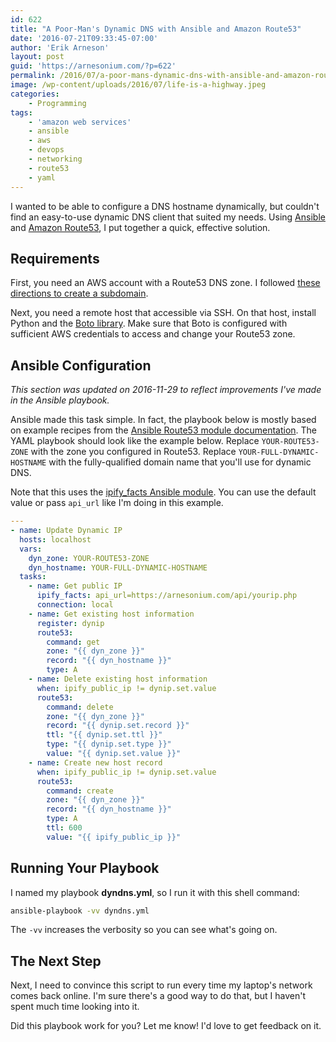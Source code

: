 ```yaml
---
id: 622
title: "A Poor-Man's Dynamic DNS with Ansible and Amazon Route53"
date: '2016-07-21T09:33:45-07:00'
author: 'Erik Arneson'
layout: post
guid: 'https://arnesonium.com/?p=622'
permalink: /2016/07/a-poor-mans-dynamic-dns-with-ansible-and-amazon-route53/
image: /wp-content/uploads/2016/07/life-is-a-highway.jpeg
categories:
    - Programming
tags:
    - 'amazon web services'
    - ansible
    - aws
    - devops
    - networking
    - route53
    - yaml
---
```


I wanted to be able to configure a DNS hostname dynamically, but couldn't find an easy-to-use dynamic DNS client that suited my needs. Using <a href="http://ansible.com/">Ansible</a> and <a href="https://aws.amazon.com/route53/">Amazon Route53</a>, I put together a quick, effective solution.
<!--more-->

## Requirements

First, you need an AWS account with a Route53 DNS zone. I followed <a href="https://docs.aws.amazon.com/Route53/latest/DeveloperGuide/CreatingNewSubdomain.html">these directions to create a subdomain</a>.

Next, you need a remote host that accessible via SSH. On that host, install Python and the <a href="https://github.com/boto/boto">Boto library</a>. Make sure that Boto is configured with sufficient AWS credentials to access and change your Route53 zone. 

## Ansible Configuration

*This section was updated on 2016-11-29 to reflect improvements I've made in the Ansible playbook.* 

Ansible made this task simple. In fact, the playbook below is mostly based on example recipes from the <a href="https://docs.ansible.com/ansible/route53_module.html">Ansible Route53 module documentation</a>. The YAML playbook should look like the example below. Replace `YOUR-ROUTE53-ZONE` with the zone you configured in Route53. Replace `YOUR-FULL-DYNAMIC-HOSTNAME` with the fully-qualified domain name that you'll use for dynamic DNS.

Note that this uses the [ipify_facts Ansible module](https://docs.ansible.com/ansible/ipify_facts_module.html). You can use the default value or pass `api_url` like I'm doing in this example.

``` yaml
---
- name: Update Dynamic IP
  hosts: localhost
  vars:
    dyn_zone: YOUR-ROUTE53-ZONE
    dyn_hostname: YOUR-FULL-DYNAMIC-HOSTNAME
  tasks:
    - name: Get public IP
      ipify_facts: api_url=https://arnesonium.com/api/yourip.php
      connection: local
    - name: Get existing host information
      register: dynip
      route53:
        command: get
        zone: "{{ dyn_zone }}"
        record: "{{ dyn_hostname }}"
        type: A
    - name: Delete existing host information
      when: ipify_public_ip != dynip.set.value
      route53:
        command: delete
        zone: "{{ dyn_zone }}"
        record: "{{ dynip.set.record }}"
        ttl: "{{ dynip.set.ttl }}"
        type: "{{ dynip.set.type }}"
        value: "{{ dynip.set.value }}"
    - name: Create new host record
      when: ipify_public_ip != dynip.set.value
      route53:
        command: create
        zone: "{{ dyn_zone }}"
        record: "{{ dyn_hostname }}"
        type: A
        ttl: 600
        value: "{{ ipify_public_ip }}"
```

## Running Your Playbook

I named my playbook **dyndns.yml**, so I run it with this shell command: 

```bash
ansible-playbook -vv dyndns.yml
```

The `-vv` increases the verbosity so you can see what's going on.

## The Next Step

Next, I need to convince this script to run every time my laptop's network comes back online. I'm sure there's a good way to do that, but I haven't spent much time looking into it.

Did this playbook work for you? Let me know! I'd love to get feedback on it.


